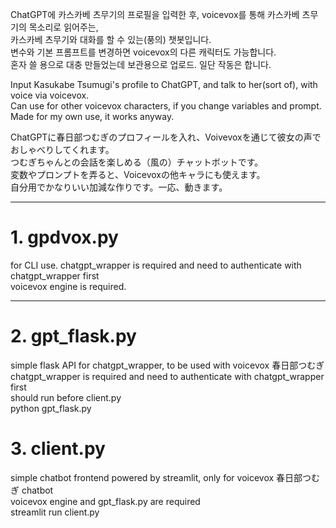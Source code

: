 ChatGPT에 카스카베 츠무기의 프로필을 입력한 후, voicevox를 통해 카스카베 츠무기의 목소리로 읽어주는,  
카스카베 츠무기와 대화를 할 수 있는(풍의) 챗봇입니다.  
변수와 기본 프롬프트를 변경하면 voicevox의 다른 캐릭터도 가능합니다.  
혼자 쓸 용으로 대충 만들었는데 보관용으로 업로드. 일단 작동은 합니다.  

Input Kasukabe Tsumugi's profile to ChatGPT, and talk to her(sort of), with voice via voicevox.  
Can use for other voicevox characters, if you change variables and prompt.  
Made for my own use, it works anyway.    

ChatGPTに春日部つむぎのプロフィールを入れ、Voivevoxを通じて彼女の声でおしゃべりしてくれます。  
つむぎちゃんとの会話を楽しめる（風の）チャットボットです。  
変数やプロンプトを弄ると、Voicevoxの他キャラにも使えます。  
自分用でかなりいい加減な作りです。一応、動きます。  

------------------------

# 1. gpdvox.py
for CLI use. chatgpt_wrapper is required and need to authenticate with chatgpt_wrapper first  
voicevox engine is required.  

------------------------

# 2. gpt_flask.py
simple flask API for chatgpt_wrapper, to be used with voicevox 春日部つむぎ  
chatgpt_wrapper is required and need to authenticate with chatgpt_wrapper first  
should run before client.py  
python gpt_flask.py  

# 3. client.py
simple chatbot frontend powered by streamlit, only for voicevox 春日部つむぎ chatbot  
voicevox engine and gpt_flask.py are required  
streamlit run client.py  
